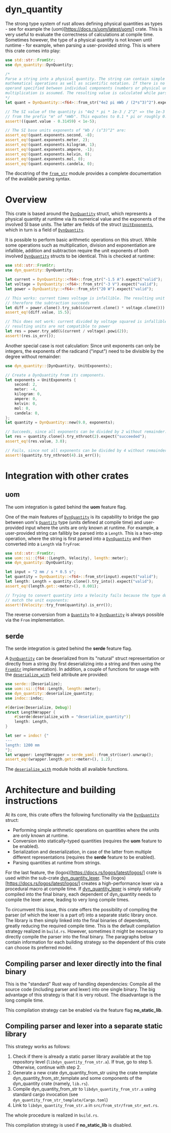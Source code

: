dyn_quantity
============

[`DynQuantity`]: https://docs.rs/dyn_quantity/0.1.0/dyn_quantity/struct.DynQuantity.html
[`UnitExponents`]: https://docs.rs/dyn_quantity/0.1.0/dyn_quantity/struct.UnitExponents.html
[`Quantity`]: https://docs.rs/uom/latest/uom/si/struct.Quantity.html
[`from_str`]: https://docs.rs/dyn_quantity/0.1.0/dyn_quantity/from_str/index.html
[`deserialize_with`]: https://docs.rs/dyn_quantity/0.1.0/dyn_quantity/deserialize_with/index.html
[`FromStr`]: https://doc.rust-lang.org/std/str/trait.FromStr.html
[dyn_quantity_lexer]: https://docs.rs/dyn_quantity_lexer/0.1.0/dyn_quantity_lexer/index.html

The strong type system of rust allows defining physical quantities as types -
see for example the (uom)[https://docs.rs/uom/latest/uom/] crate. This is very
useful to evaluate the correctness of calculations at compile time. Sometimes
however, the type of a physical quantity is not known until runtime - for
example, when parsing a user-provided string. This is where this crate comes
into play:

```rust
use std::str::FromStr;
use dyn_quantity::DynQuantity;

/*
Parse a string into a physical quantity. The string can contain simple 
mathematical operations as well as scientific notation. If there is no
operand specified between individual components (numbers or physical units),
multiplication is assumed. The resulting value is calculated while parsing.
*/
let quant = DynQuantity::<f64>::from_str("4e2 pi mWb / (2*s^3)^2").expect("valid");

// The SI value of the quantity is "4e2 * pi * 1e-3 / 2^2" => the 1e-3 stems 
// from the prefix "m" of "mWb". This equates to 0.1 * pi or roughly 0.31459.
assert!((quant.value - 0.31459) < 1e-5);

// The SI base units exponents of "Wb / (s^3)^2" are:
assert_eq!(quant.exponents.second, -8);
assert_eq!(quant.exponents.meter, 2);
assert_eq!(quant.exponents.kilogram, 1);
assert_eq!(quant.exponents.ampere, -1);
assert_eq!(quant.exponents.kelvin, 0);
assert_eq!(quant.exponents.mol, 0);
assert_eq!(quant.exponents.candela, 0);
```

The docstring of the [`from_str`] module provides a complete documentation of
the available parsing syntax.

# Overview

This crate is based around the [`DynQuantity`] struct, which represents a
physical quantity at runtime via its numerical value and the exponents of the
involved SI base units. The latter are fields of the struct [`UnitExponents`],
which in turn is a field of [`DynQuantity`].

It is possible to perform basic arithmetic operations on this struct. While
some operations such as multiplication, division and exponentiation are 
infallible, addition and subtraction require the unit exponents of both involved
[`DynQuantity`] structs to be identical. This is checked at runtime:

```rust
use std::str::FromStr;
use dyn_quantity::DynQuantity;

let current = DynQuantity::<f64>::from_str("-1.5 A").expect("valid");
let voltage = DynQuantity::<f64>::from_str("-3 V").expect("valid");
let power = DynQuantity::<f64>::from_str("20 W").expect("valid");

// This works: current times voltage is infallible. The resulting unit is Watt,
// therefore the subtraction succeeds
let diff = power.clone().try_sub(&(current.clone() * voltage.clone())).expect("units are compatible");
assert_eq!(diff.value, 15.5);

// This does not work: current divided by voltage squared is infallible, but the
// resulting units are not compatible to power
let res = power.try_add(&(current / voltage).powi(2));
assert!(res.is_err());
```

Another special case is root calculation: Since unit exponents can only be
integers, the exponents of the radicand ("input") need to be divisible by the
degree without remainder:

```rust
use dyn_quantity::{DynQuantity, UnitExponents};

// Create a DynQuantity from its components.
let exponents = UnitExponents {
    second: 2,
    meter: -4,
    kilogram: 0,
    ampere: 0,
    kelvin: 0,
    mol: 0,
    candela: 0,
};
let quantity = DynQuantity::new(9.0, exponents);

// Succeeds, since all exponents can be divided by 2 without remainder:
let res = quantity.clone().try_nthroot(2).expect("succeeded");
assert_eq!(res.value, 3.0);

// Fails, since not all exponents can be divided by 4 without remainder: 
assert!(quantity.try_nthroot(4).is_err());
```

# Integration with other crates

## uom

The uom integration is gated behind the **uom** feature flag.

One of the main features of [`DynQuantity`] is its capability to bridge the gap
between uom's [`Quantity`] type (units defined at compile time) and user-provided
input where the units are only known at runtime. For example, a user-provided
string can fallibly be parsed into a `Length`. This is a two-step operation,
where the string is first parsed into a [`DynQuantity`] and then converted
into a `Length` via `TryFrom`:

```rust
use std::str::FromStr;
use uom::si::{f64::{Length, Velocity}, length::meter};
use dyn_quantity::DynQuantity;

let input = "2 mm / s * 0.5 s";
let quantity = DynQuantity::<f64>::from_str(input).expect("valid");
let length: Length = quantity.clone().try_into().expect("valid");
assert_eq!(length.get::<meter>(), 0.001);

// Trying to convert quantity into a Velocity fails because the type does not
// match the unit exponents:
assert!(Velocity::try_from(quantity).is_err());
```

The reverse conversion from a [`Quantity`] to a [`DynQuantity`] is always
possible via the `From` implementation.

## serde

The serde integration is gated behind the **serde** feature flag.

A [`DynQuantity`] can be deserialized from its "natural" struct representation
or directly from a string (by first deserializing into a string and then using
the [`FromStr`] implementation). In addition, a couple of functions for usage
with the [`deserialize_with`](https://serde.rs/field-attrs.html#deserialize_with)
field attribute are provided:

```rust
use serde::{Deserialize};
use uom::si::{f64::Length, length::meter};
use dyn_quantity::deserialize_quantity;
use indoc::indoc;

#[derive(Deserialize, Debug)]
struct LengthWrapper {
    #[serde(deserialize_with = "deserialize_quantity")]
    length: Length,
}

let ser = indoc! {"
---
length: 1200 mm
"};
let wrapper: LengthWrapper = serde_yaml::from_str(&ser).unwrap();
assert_eq!(wrapper.length.get::<meter>(), 1.2);
```
The [`deserialize_with`] module holds all available functions.

# Architecture and building instructions

At its core, this crate offers the following functionality via the
[`DynQuantity`] struct:
* Performing simple arithmetic operations on quantities where the units are
only known at runtime.
* Conversion into statically-typed quantities (requires the **uom** feature to
be enabled).
* Serialization and deserialization, in case of the latter from multiple
different representations (requires the **serde** feature to be enabled).
* Parsing quantities at runtime from strings.

For the last feature, the (logos)[https://docs.rs/logos/latest/logos/] crate
is used within the sub-crate [dyn_quantity_lexer]. The
(logos)[https://docs.rs/logos/latest/logos/] creates a high-performance lexer
via a procedural macro at compile time. If [dyn_quantity_lexer] is simply
statically compiled into the final binary, each dependent of dyn_quantity needs
to compile the lexer anew, leading to very long compile times.

To circumvent this issue, this crate offers the possibility of compiling the
parser (of which the lexer is a part of) into a separate static library once.
The library is then simply linked into the final binaries of dependents, greatly
reducing the required compile time. This is the default compilation strategy
realized in `build.rs`. However, sometimes it might be necessary to directly
compile the parser into the final binary. The paragraphs below contain
information for each building strategy so the dependent of this crate can choose
its preferred model.

## Compiling parser and lexer directly into the final binary

This is the "standard" Rust way of handling dependencies: Compile all the source
code (including parser and lexer) into one single binary. The big advantage of
this strategy is that it is very robust. The disadvantage is the long compile
time.

This compilation strategy can be enabled via the feature flag **no_static_lib**.

## Compiling parser and lexer into a separate static library

This strategy works as follows:
1) Check if there is already a static parser library available at the top
repository level (`libdyn_quantity_from_str.a`). If true, go to step 5.
Otherwise, continue with step 2.
2) Generate a new crate dyn_quantity_from_str using the crate template
dyn_quantity_from_str_template and some components of the dyn_quantity crate
(namely, `lib.rs`).
3) Compile dyn_quantity_from_str to `libdyn_quantity_from_str.a` using standard
cargo invocation (see `dyn_quantity_from_str_template/Cargo.toml`)
4) Link to `libdyn_quantity_from_str.a` in `src/from_str/from_str_ext.rs`.

The whole procedure is realized in `build.rs`.

This compilation strategy is used if **no_static_lib** is disabled.